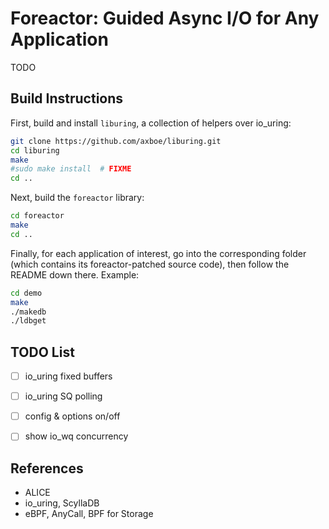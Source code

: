 # Foreactor: Guided Async I/O for Any Application

TODO


## Build Instructions

First, build and install `liburing`, a collection of helpers over io_uring:

```bash
git clone https://github.com/axboe/liburing.git
cd liburing
make
#sudo make install  # FIXME
cd ..
```

Next, build the `foreactor` library:

```bash
cd foreactor
make
cd ..
```

Finally, for each application of interest, go into the corresponding folder (which contains its foreactor-patched source code), then follow the README down there. Example:

```bash
cd demo
make
./makedb
./ldbget
```


## TODO List

- [ ] io_uring fixed buffers
- [ ] io_uring SQ polling
- [ ] config & options on/off
- [ ] show io_wq concurrency


## References

- ALICE
- io_uring, ScyllaDB
- eBPF, AnyCall, BPF for Storage
